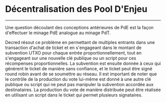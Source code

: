 # Décentralisation des Pool D'Enjeu

---

Une question découlant des conceptions antérieures de PdE est la façon d'effectuer le minage PdE analogue au minage PdT.

Decred résout ce problème en permettant de multiples entrants dans une transaction d'achat de ticket et en s'engageant dans le montant de subvention UTXO pour chaque entrée proportionnellement, tout en s'engageant sur une nouvelle clé publique ou un script pour ces récompenses proportionnelles. La subvention est ensuite donnée à ceux qui génèrent le ticket de manière sans confiance, et le ticket peut être signé round robin avant de se soumettre au réseau. Il est important de noter que le contrôle de la production du vote lui-même est donné à une autre clé publique ou script qui ne peut pas manipuler la subvention accordée aux destinataires. La production du vote de manière distribuée peut être réalisée en utilisant un script dans le ticket qui permet plusieurs signataires.
